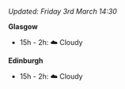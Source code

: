 *Updated: Friday 3rd March 14:30*

**Glasgow**

* 15h - 2h: :cloud: Cloudy

**Edinburgh**

* 15h - 2h: :cloud: Cloudy
